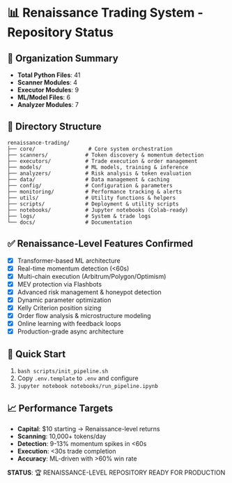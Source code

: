 # 📊 Renaissance Trading System - Repository Status

## 🎯 Organization Summary
- **Total Python Files**:       41
- **Scanner Modules**:        4  
- **Executor Modules**:        9
- **ML/Model Files**:        6
- **Analyzer Modules**:        7

## 📁 Directory Structure
```
renaissance-trading/
├── core/                 # Core system orchestration
├── scanners/            # Token discovery & momentum detection  
├── executors/           # Trade execution & order management
├── models/              # ML models, training & inference
├── analyzers/           # Risk analysis & token evaluation
├── data/                # Data management & caching
├── config/              # Configuration & parameters
├── monitoring/          # Performance tracking & alerts
├── utils/               # Utility functions & helpers
├── scripts/             # Deployment & utility scripts
├── notebooks/           # Jupyter notebooks (Colab-ready)
├── logs/                # System & trade logs
└── docs/                # Documentation
```

## ✅ Renaissance-Level Features Confirmed
- [x] Transformer-based ML architecture
- [x] Real-time momentum detection (<60s)
- [x] Multi-chain execution (Arbitrum/Polygon/Optimism)  
- [x] MEV protection via Flashbots
- [x] Advanced risk management & honeypot detection
- [x] Dynamic parameter optimization
- [x] Kelly Criterion position sizing
- [x] Order flow analysis & microstructure modeling
- [x] Online learning with feedback loops
- [x] Production-grade async architecture

## 🚀 Quick Start
1. `bash scripts/init_pipeline.sh`
2. Copy `.env.template` to `.env` and configure
3. `jupyter notebook notebooks/run_pipeline.ipynb`

## 📈 Performance Targets
- **Capital**: $10 starting → Renaissance-level returns
- **Scanning**: 10,000+ tokens/day
- **Detection**: 9-13% momentum spikes in <60s
- **Execution**: <30s trade completion
- **Accuracy**: ML-driven with >60% win rate

**STATUS**: 🏆 RENAISSANCE-LEVEL REPOSITORY READY FOR PRODUCTION
